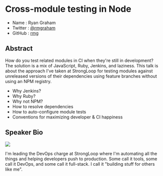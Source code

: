 # Cross-module testing in Node

* Name      : Ryan Graham
* Twitter   : [@rmgraham][]
* GitHub    : [rmg][]

## Abstract

How do you test related modules in CI when they're still in development? The
solution is a mix of JavaScript, Ruby, Jenkins, and laziness. This talk is about
the approach I've taken at StrongLoop for testing modules against unreleased
versions of their dependencies using feature branches without using an NPM
registry.

 * Why Jenkins?
 * Why Ruby?
 * Why not NPM?
 * How to resolve dependencies
 * How to auto-configure module tests
 * Conventions for maximizing developer & CI happiness

## Speaker Bio

![](https://raw.github.com/cascadiajs/2014.cascadiajs.com/master/images/rmg.jpeg)

I'm leading the DevOps charge at StrongLoop where I'm automating all the things
and helping developers push to production. Some call it tools, some call it
DevOps, and some call it full-stack. I call it "building stuff for others like
me".

[@rmgraham]:http://twitter.com/rmgraham
[rmg]:http://github.com/rmg
